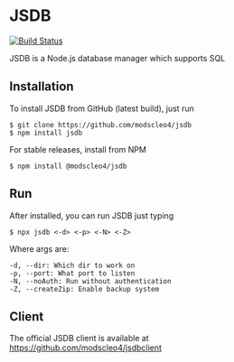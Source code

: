 # JSDB

[![Build Status](https://travis-ci.org/modscleo4/jsdb.svg?branch=master)](https://travis-ci.org/modscleo4/jsdb)

JSDB is a Node.js database manager which supports SQL

## Installation
To install JSDB from GitHub (latest build), just run
```
$ git clone https://github.com/modscleo4/jsdb
$ npm install jsdb
```

For stable releases, install from NPM
```
$ npm install @modscleo4/jsdb
```

## Run
After installed, you can run JSDB just typing
```
$ npx jsdb <-d> <-p> <-N> <-Z>
```

Where args are:
```
-d, --dir: Which dir to work on
-p, --port: What port to listen
-N, --noAuth: Run without authentication
-Z, --createZip: Enable backup system
```

## Client
The official JSDB client is available at
https://github.com/modscleo4/jsdbclient
